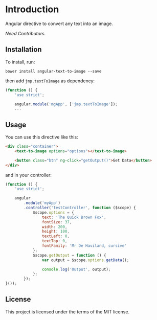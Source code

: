 # Introduction

Angular directive to convert any text into an image.

*Need Contributors.*

## Installation

To install, run:
```cli
bower install angular-text-to-image --save
```
then add `jmp.textToImage` as dependency:
```javascript
(function () {
    'use strict';

    angular.module('mgApp', ['jmp.textToImage']);
    ...
```

## Usage

You can use this directive like this:

```html
<div class="container">
    <text-to-image options="options"></text-to-image>

    <button class="btn" ng-click="getOutput()">Get Data</button>
</div>
```

and in your controller:
```javascript
(function () {
    'use strict';

    angular
        .module('myApp')
        .controller('testController', function ($scope) {
            $scope.options = {
                text: 'The Quick Brown Fox',
                fontSize: 37,
                width: 200,
                height: 100,
                textLeft: 0,
                textTop: 0,
                fontFamily: 'Mr De Haviland, cursive'
            };
            $scope.getOutput = function () {
                var output = $scope.options.getData();

                console.log('Output', output);
            };
        });
}());
```
## License

This project is licensed under the terms of the MIT license.
